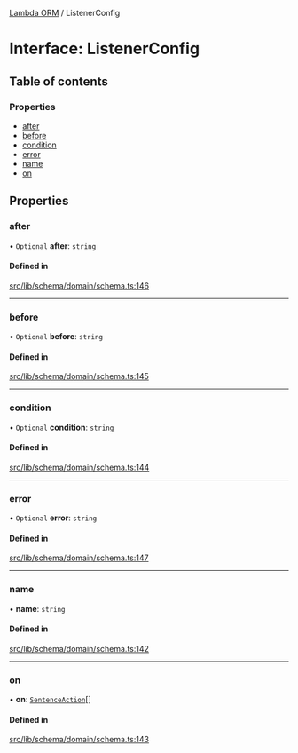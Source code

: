 [Lambda ORM](../README.md) / ListenerConfig

# Interface: ListenerConfig

## Table of contents

### Properties

- [after](ListenerConfig.md#after)
- [before](ListenerConfig.md#before)
- [condition](ListenerConfig.md#condition)
- [error](ListenerConfig.md#error)
- [name](ListenerConfig.md#name)
- [on](ListenerConfig.md#on)

## Properties

### after

• `Optional` **after**: `string`

#### Defined in

[src/lib/schema/domain/schema.ts:146](https://github.com/lambda-orm/lambdaorm-base/blob/054ed7d/src/lib/schema/domain/schema.ts#L146)

___

### before

• `Optional` **before**: `string`

#### Defined in

[src/lib/schema/domain/schema.ts:145](https://github.com/lambda-orm/lambdaorm-base/blob/054ed7d/src/lib/schema/domain/schema.ts#L145)

___

### condition

• `Optional` **condition**: `string`

#### Defined in

[src/lib/schema/domain/schema.ts:144](https://github.com/lambda-orm/lambdaorm-base/blob/054ed7d/src/lib/schema/domain/schema.ts#L144)

___

### error

• `Optional` **error**: `string`

#### Defined in

[src/lib/schema/domain/schema.ts:147](https://github.com/lambda-orm/lambdaorm-base/blob/054ed7d/src/lib/schema/domain/schema.ts#L147)

___

### name

• **name**: `string`

#### Defined in

[src/lib/schema/domain/schema.ts:142](https://github.com/lambda-orm/lambdaorm-base/blob/054ed7d/src/lib/schema/domain/schema.ts#L142)

___

### on

• **on**: [`SentenceAction`](../enums/SentenceAction.md)[]

#### Defined in

[src/lib/schema/domain/schema.ts:143](https://github.com/lambda-orm/lambdaorm-base/blob/054ed7d/src/lib/schema/domain/schema.ts#L143)
